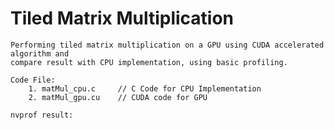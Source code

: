 

# Tiled Matrix Multiplication

	Performing tiled matrix multiplication on a GPU using CUDA accelerated algorithm and
	compare result with CPU implementation, using basic profiling.
	
	Code File:
		1. matMul_cpu.c		// C Code for CPU Implementation
		2. matMul_gpu.cu	// CUDA code for GPU
	
	nvprof result:
		
